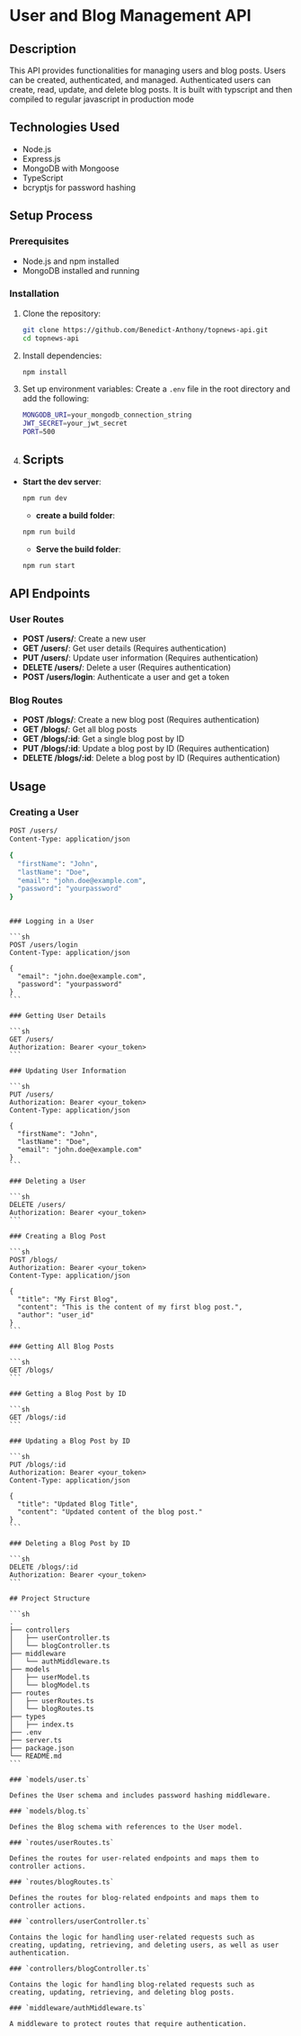 # User and Blog Management API

## Description

This API provides functionalities for managing users and blog posts. Users can be created, authenticated, and managed. Authenticated users can create, read, update, and delete blog posts. It is built with typscript and then compiled to regular javascript in production mode

## Technologies Used

- Node.js
- Express.js
- MongoDB with Mongoose
- TypeScript
- bcryptjs for password hashing

## Setup Process

### Prerequisites

- Node.js and npm installed
- MongoDB installed and running

### Installation

1. Clone the repository:

   ```sh
   git clone https://github.com/Benedict-Anthony/topnews-api.git
   cd topnews-api
   ```

2. Install dependencies:

   ```sh
   npm install
   ```

3. Set up environment variables:
   Create a `.env` file in the root directory and add the following:

   ```sh
   MONGODB_URI=your_mongodb_connection_string
   JWT_SECRET=your_jwt_secret
   PORT=500
   ```

4. ## Scripts

- **Start the dev server**:

  ```sh
  npm run dev
  ```

  - **create a build folder**:

  ```sh
  npm run build

  ```

  - **Serve the build folder**:

  ```sh
  npm run start
  ```

## API Endpoints

### User Routes

- **POST /users/**: Create a new user
- **GET /users/**: Get user details (Requires authentication)
- **PUT /users/**: Update user information (Requires authentication)
- **DELETE /users/**: Delete a user (Requires authentication)
- **POST /users/login**: Authenticate a user and get a token

### Blog Routes

- **POST /blogs/**: Create a new blog post (Requires authentication)
- **GET /blogs/**: Get all blog posts
- **GET /blogs/:id**: Get a single blog post by ID
- **PUT /blogs/:id**: Update a blog post by ID (Requires authentication)
- **DELETE /blogs/:id**: Delete a blog post by ID (Requires authentication)

## Usage

### Creating a User

```sh
POST /users/
Content-Type: application/json

{
  "firstName": "John",
  "lastName": "Doe",
  "email": "john.doe@example.com",
  "password": "yourpassword"
}
```

````

### Logging in a User

```sh
POST /users/login
Content-Type: application/json

{
  "email": "john.doe@example.com",
  "password": "yourpassword"
}
```

### Getting User Details

```sh
GET /users/
Authorization: Bearer <your_token>
```

### Updating User Information

```sh
PUT /users/
Authorization: Bearer <your_token>
Content-Type: application/json

{
  "firstName": "John",
  "lastName": "Doe",
  "email": "john.doe@example.com"
}
```

### Deleting a User

```sh
DELETE /users/
Authorization: Bearer <your_token>
```

### Creating a Blog Post

```sh
POST /blogs/
Authorization: Bearer <your_token>
Content-Type: application/json

{
  "title": "My First Blog",
  "content": "This is the content of my first blog post.",
  "author": "user_id"
}
```

### Getting All Blog Posts

```sh
GET /blogs/
```

### Getting a Blog Post by ID

```sh
GET /blogs/:id
```

### Updating a Blog Post by ID

```sh
PUT /blogs/:id
Authorization: Bearer <your_token>
Content-Type: application/json

{
  "title": "Updated Blog Title",
  "content": "Updated content of the blog post."
}
```

### Deleting a Blog Post by ID

```sh
DELETE /blogs/:id
Authorization: Bearer <your_token>
```

## Project Structure

```sh
.
├── controllers
│   ├── userController.ts
│   └── blogController.ts
├── middleware
│   └── authMiddleware.ts
├── models
│   ├── userModel.ts
│   └── blogModel.ts
├── routes
│   ├── userRoutes.ts
│   └── blogRoutes.ts
├── types
│   ├── index.ts
├── .env
├── server.ts
├── package.json
└── README.md
```

### `models/user.ts`

Defines the User schema and includes password hashing middleware.

### `models/blog.ts`

Defines the Blog schema with references to the User model.

### `routes/userRoutes.ts`

Defines the routes for user-related endpoints and maps them to controller actions.

### `routes/blogRoutes.ts`

Defines the routes for blog-related endpoints and maps them to controller actions.

### `controllers/userController.ts`

Contains the logic for handling user-related requests such as creating, updating, retrieving, and deleting users, as well as user authentication.

### `controllers/blogController.ts`

Contains the logic for handling blog-related requests such as creating, updating, retrieving, and deleting blog posts.

### `middleware/authMiddleware.ts`

A middleware to protect routes that require authentication.
````
